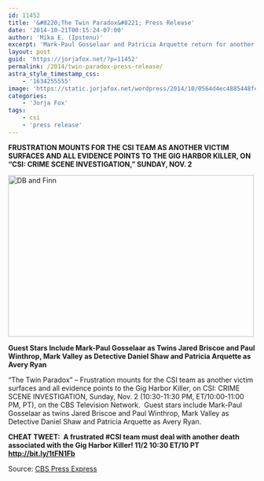 ```yaml
---
id: 11452
title: '&#8220;The Twin Paradox&#8221; Press Release'
date: '2014-10-21T00:15:24-07:00'
author: 'Mika E. (Ipstenu)'
excerpt: 'Mark-Paul Gosselaar and Patricia Arquette return for another episode of CSI.'
layout: post
guid: 'https://jorjafox.net/?p=11452'
permalink: /2014/twin-paradox-press-release/
astra_style_timestamp_css:
    - '1634255555'
image: 'https://static.jorjafox.net/wordpress/2014/10/0564d4ec4885448fc55b26b11c1ae7431.jpg'
categories:
    - 'Jorja Fox'
tags:
    - csi
    - 'press release'
---
```


<strong>FRUSTRATION MOUNTS FOR THE CSI TEAM AS ANOTHER VICTIM SURFACES AND ALL EVIDENCE POINTS TO THE GIG HARBOR KILLER, ON “CSI: CRIME SCENE INVESTIGATION,” SUNDAY, NOV. 2</strong>

<img class="aligncenter size-full wp-image-11454" src="//static.jorjafox.net/wordpress/2014/10/0564d4ec4885448fc55b26b11c1ae743.png" alt="DB and Finn" width="500" height="329" />

<strong>Guest Stars Include Mark-Paul Gosselaar as Twins Jared Briscoe and Paul Winthrop, Mark Valley as Detective Daniel Shaw and Patricia Arquette as Avery Ryan</strong>

“The Twin Paradox” – Frustration mounts for the CSI team as another victim surfaces and all evidence points to the Gig Harbor Killer, on CSI: CRIME SCENE INVESTIGATION, Sunday, Nov. 2 (10:30-11:30 PM, ET/10:00-11:00 PM, PT), on the CBS Television Network.  Guest stars include Mark-Paul Gosselaar as twins Jared Briscoe and Paul Winthrop, Mark Valley as Detective Daniel Shaw and Patricia Arquette as Avery Ryan.

<strong>CHEAT TWEET:  A frustrated #CSI team must deal with another death associated with the Gig Harbor Killer! 11/2 10:30 ET/10 PT http://bit.ly/1tFN1Fb</strong>

Source: <a href="http://www.cbspressexpress.com/cbs-entertainment/releases/view?id=41005">CBS Press Express</a>